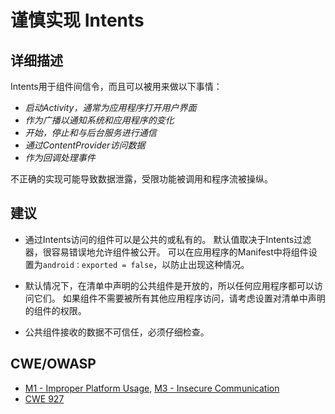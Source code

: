 # 谨慎实现 Intents

## 详细描述

Intents用于组件间信令，而且可以被用来做以下事情：

 * *启动Activity，通常为应用程序打开用户界面*
 * *作为广播以通知系统和应用程序的变化*
 * *开始，停止和与后台服务进行通信*
 * *通过ContentProvider访问数据*
 * *作为回调处理事件*

不正确的实现可能导致数据泄露，受限功能被调用和程序流被操纵。

## 建议

 * 通过Intents访问的组件可以是公共的或私有的。 默认值取决于Intents过滤器，很容易错误地允许组件被公开。 可以在应用程序的Manifest中将组件设置为`android：exported = false`，以防止出现这种情况。

 * 默认情况下，在清单中声明的公共组件是开放的，所以任何应用程序都可以访问它们。 如果组件不需要被所有其他应用程序访问，请考虑设置对清单中声明的组件的权限。

 * 公共组件接收的数据不可信任，必须仔细检查。

## CWE/OWASP

 * [M1 - Improper Platform Usage](https://www.owasp.org/index.php/Mobile_Top_10_2016-M1-Improper_Platform_Usage), [M3 - Insecure Communication](https://www.owasp.org/index.php/Mobile_Top_10_2016-M2-Insecure_Data_Storage)
 * [CWE 927](http://cwe.mitre.org/data/definitions/316.html)
